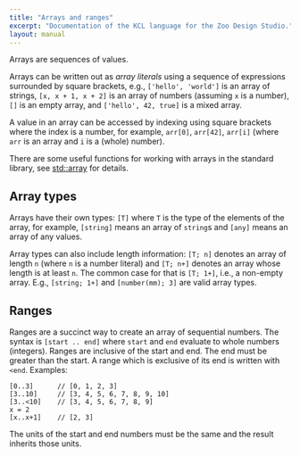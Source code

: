 ```yaml
---
title: "Arrays and ranges"
excerpt: "Documentation of the KCL language for the Zoo Design Studio."
layout: manual
---
```


Arrays are sequences of values.

Arrays can be written out as *array literals* using a sequence of expressions surrounded by square brackets, e.g., `['hello', 'world']` is an array of strings, `[x, x + 1, x + 2]` is an array of numbers (assuming `x` is a number), `[]` is an empty array, and `['hello', 42, true]` is a mixed array.

A value in an array can be accessed by indexing using square brackets where the index is a number, for example, `arr[0]`, `arr[42]`, `arr[i]` (where `arr` is an array and `i` is a (whole) number).

There are some useful functions for working with arrays in the standard library, see [std::array](/docs/kcl-std/modules/std-array) for details.

## Array types

Arrays have their own types: `[T]` where `T` is the type of the elements of the array, for example, `[string]` means an array of `string`s and `[any]` means an array of any values.

Array types can also include length information: `[T; n]` denotes an array of length `n` (where `n` is a number literal) and `[T; n+]` denotes an array whose length is at least `n`. The common case for that is `[T; 1+]`, i.e., a non-empty array. E.g., `[string; 1+]` and `[number(mm); 3]` are valid array types.

## Ranges

Ranges are a succinct way to create an array of sequential numbers. The syntax is `[start .. end]` where `start` and `end` evaluate to whole numbers (integers). Ranges are inclusive of the start and end. The end must be greater than the start. A range which is exclusive of its end is written with `<end`. Examples:

```kcl,norun
[0..3]      // [0, 1, 2, 3]
[3..10]     // [3, 4, 5, 6, 7, 8, 9, 10]
[3..<10]    // [3, 4, 5, 6, 7, 8, 9]
x = 2
[x..x+1]    // [2, 3]
```

The units of the start and end numbers must be the same and the result inherits those units. 
